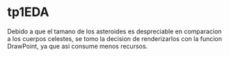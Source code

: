 # tp1EDA
Debido a que el tamano de los asteroides es despreciable en comparacion a los cuerpos celestes, se tomo la decision de renderizarlos con la funcion DrawPoint, ya que asi consume menos recursos.